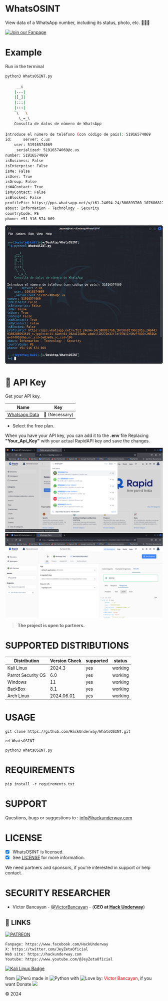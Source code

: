 # WhatsOSINT
View data of a WhatsApp number, including its status, photo, etc. 🕵🏽‍♂️

[![Join our Fanpage](https://img.shields.io/badge/Join%20Our%20Fanpage-Hack%20Underway-1.svg)](https://www.facebook.com/HackUnderway/)

# Example
Run in the terminal
```bash
python3 WhatsOSINT.py

     __i
    |---|    
    |[_]|    
    |:::|    
    |:::|    
    `\   \   
      \_=_\ 
    Consulta de datos de número de WhatsApp
    
Introduce el número de teléfono (con código de país): 51916574069
id:     server: c.us
    user: 51916574069
    _serialized: 51916574069@c.us
number: 51916574069
isBusiness: False
isEnterprise: False
isMe: False
isUser: True
isGroup: False
isWAContact: True
isMyContact: False
isBlocked: False
profilePic: https://pps.whatsapp.net/v/t61.24694-24/300893760_1076868179662816_2484436386286993519_n.jpg?ccb=11-4&oh=01_Q5AaIIOmBw-wbpkllZH27Do3Jt7af9TN1IrQ0zFfOOJn2MBI&oe=67491686&_nc_sid=5e03e0&_nc_cat=106                                                
about: Information - Technology - Security
countryCode: PE
phone: +51 916 574 069

```

<img src="https://github.com/HackUnderway/WhatsOSINT/blob/main/img/Demo.png" title="WhatsOSINT">

# 🔑 API Key
Get your API key.

Name | Key |
| ------------------- |-------------- |
| [Whatsapp Data](https://rapidapi.com/airaudoeduardo/api/whatsapp-data1) |  🔑 (Necessary) |

- Select the free plan.

When you have your API key, you can add it to the **.env** file Replacing **"Your_Api_Key"** with your actual RapidAPI key and save the changes.

<img src="https://github.com/HackUnderway/WhatsOSINT/blob/main/img/WhatsappData.png" title="WhatsOSINT">
<img src="https://github.com/HackUnderway/WhatsOSINT/blob/main/img/WhatsappData_%20API.png" title="WhatsOSINT">

> **The project is open to partners.**

# SUPPORTED DISTRIBUTIONS
|Distribution | Version Check | supported | status |
----------|-------|------|-------|
|Kali Linux| 2024.3| yes| working   |
|Parrot Security OS| 6.0| yes | working   |
|Windows| 11 | yes | working   |
|BackBox| 8.1 | yes | working   |
|Arch Linux| 2024.06.01 | yes | working   |

# USAGE
```
git clone https://github.com/HackUnderway/WhatsOSINT.git
```
```
cd WhatsOSINT
```
```
python3 WhatsOSINT.py
```
# REQUIREMENTS
```
pip install -r requirements.txt
```
# SUPPORT
Questions, bugs or suggestions to : info@hackunderway.com

# LICENSE
- [x] WhatsOSINT is licensed. 
- [x] See [LICENSE](https://github.com/HackUnderway/WhatsOSINT#MIT-1-ov-file) for more information.

We need partners and sponsors, if you're interested in support or help contact.

# SECURITY RESEARCHER

* Victor Bancayan - [@VictorBancayan](https://twitter.com/VictorBancayan) - (**CEO at [Hack Underway](https://www.instagram.com/hackunderway/)**) 

## 🔗 LINKS
[![PATREON](https://img.shields.io/badge/patreon-000000?style=for-the-badge&logo=Patreon&logoColor=white)](https://www.patreon.com/c/HackUnderway)
```
Fanpage: https://www.facebook.com/HackUnderway
X: https://twitter.com/JeyZetaOficial
Web site: https://hackunderway.com
Youtube: https://www.youtube.com/@JeyZetaOficial
```
[![Kali Linux Badge](https://img.shields.io/badge/Kali%20Linux-1793D1?logo=kalilinux&logoColor=fff&style=plastic)](https://www.facebook.com/HackUnderway/)

from <img src="https://i.imgur.com/ngJCbSI.png" title="Perú"> made in <img src="https://i.imgur.com/NNfy2o6.png" title="Python"> with <img src="http://cdn0.bodas.com.mx/img/smileys/smiley_heart.png" title="Love"> by: <font color="red">Victor Bancayan</font>, if you want Donate <a href="https://www.buymeacoffee.com/HackUnderway"><img src="https://img.buymeacoffee.com/button-api/?text=Buy me a coffee&emoji=&slug=HackUnderway&button_colour=40DCA5&font_colour=ffffff&font_family=Comic&outline_colour=000000&coffee_colour=FFDD00" /></a>

© 2024
